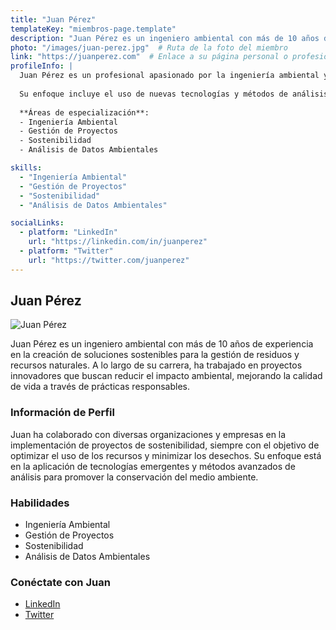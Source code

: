 ```yaml
---
title: "Juan Pérez"
templateKey: "miembros-page.template"
description: "Juan Pérez es un ingeniero ambiental con más de 10 años de experiencia en proyectos de sostenibilidad y gestión de recursos naturales."
photo: "/images/juan-perez.jpg"  # Ruta de la foto del miembro
link: "https://juanperez.com"  # Enlace a su página personal o profesional
profileInfo: |
  Juan Pérez es un profesional apasionado por la ingeniería ambiental y la creación de soluciones innovadoras para la gestión de residuos y el diseño sostenible. Ha trabajado en diversos proyectos que buscan mejorar la calidad de vida y reducir el impacto ambiental. A lo largo de su carrera, ha colaborado con varias organizaciones y empresas del sector para promover prácticas sostenibles en diversas industrias.
  
  Su enfoque incluye el uso de nuevas tecnologías y métodos de análisis para optimizar el uso de los recursos naturales y la reducción de desechos. A través de su trabajo, busca inspirar a otros a tomar decisiones más responsables con el medio ambiente.
  
  **Áreas de especialización**:
  - Ingeniería Ambiental
  - Gestión de Proyectos
  - Sostenibilidad
  - Análisis de Datos Ambientales

skills:
  - "Ingeniería Ambiental"
  - "Gestión de Proyectos"
  - "Sostenibilidad"
  - "Análisis de Datos Ambientales"

socialLinks:
  - platform: "LinkedIn"
    url: "https://linkedin.com/in/juanperez"
  - platform: "Twitter"
    url: "https://twitter.com/juanperez"
---
```


## Juan Pérez

![Juan Pérez](/images/juan-perez.jpg)

Juan Pérez es un ingeniero ambiental con más de 10 años de experiencia en la creación de soluciones sostenibles para la gestión de residuos y recursos naturales. A lo largo de su carrera, ha trabajado en proyectos innovadores que buscan reducir el impacto ambiental, mejorando la calidad de vida a través de prácticas responsables.

### Información de Perfil

Juan ha colaborado con diversas organizaciones y empresas en la implementación de proyectos de sostenibilidad, siempre con el objetivo de optimizar el uso de los recursos y minimizar los desechos. Su enfoque está en la aplicación de tecnologías emergentes y métodos avanzados de análisis para promover la conservación del medio ambiente.

### Habilidades
- Ingeniería Ambiental
- Gestión de Proyectos
- Sostenibilidad
- Análisis de Datos Ambientales

### Conéctate con Juan
- [LinkedIn](https://linkedin.com/in/juanperez)
- [Twitter](https://twitter.com/juanperez)

